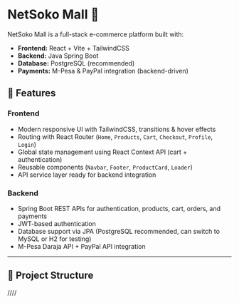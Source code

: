 # NetSoko Mall 🛒

NetSoko Mall is a full-stack e-commerce platform built with:
- **Frontend:** React + Vite + TailwindCSS  
- **Backend:** Java Spring Boot  
- **Database:** PostgreSQL (recommended)  
- **Payments:** M-Pesa & PayPal integration (backend-driven)  

## 🚀 Features
### Frontend
- Modern responsive UI with TailwindCSS, transitions & hover effects  
- Routing with React Router (`Home`, `Products`, `Cart`, `Checkout`, `Profile`, `Login`)  
- Global state management using React Context API (cart + authentication)  
- Reusable components (`Navbar`, `Footer`, `ProductCard`, `Loader`)  
- API service layer ready for backend integration  

### Backend
- Spring Boot REST APIs for authentication, products, cart, orders, and payments  
- JWT-based authentication  
- Database support via JPA (PostgreSQL recommended, can switch to MySQL or H2 for testing)  
- M-Pesa Daraja API + PayPal API integration  

---

## 📂 Project Structure
////
